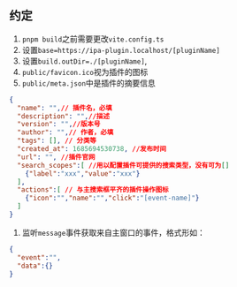 
## 约定

1. `pnpm build`之前需要更改`vite.config.ts`
  1. 设置`base=https://ipa-plugin.localhost/[pluginName]`
  2. 设置`build.outDir=./[pluginName]`,
1. `public/favicon.ico`视为插件的图标
1. `public/meta.json`中是插件的摘要信息
```json
{
  "name": "",// 插件名，必填
  "description": "",//描述
  "version": "",//版本号
  "author": "",// 作者，必填
  "tags": [], // 分类等
  "created_at": 1685694530738, //发布时间
  "url": "", //插件官网
  "search_scopes":[ //用以配置插件可提供的搜索类型，没有可为[]
    {"label":"xxx","value":"xxx"}
  ],
  "actions":[ // 与主搜索框平齐的插件操作图标
    {"icon":"","name":"","click":"[event-name]"}
  ]
}

```

1. 监听`message`事件获取来自主窗口的事件，格式形如：
```json
{
  "event":"",
  "data":{}
}
```